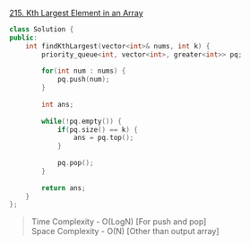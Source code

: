 [215. Kth Largest Element in an Array](https://leetcode.com/problems/kth-largest-element-in-an-array/)

```cpp
class Solution {
public:
    int findKthLargest(vector<int>& nums, int k) {
        priority_queue<int, vector<int>, greater<int>> pq;
        
        for(int num : nums) {
            pq.push(num);
        }
        
        int ans;
        
        while(!pq.empty()) {
            if(pq.size() == k) {
                ans = pq.top();
            }
            
            pq.pop();
        }
        
        return ans;
    }
};
```

> Time Complexity - O(LogN) [For push and pop] </br>
> Space Complexity - O(N) [Other than output array]